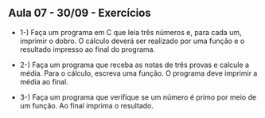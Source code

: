 ## Aula 07 - 30/09 - Exercícios

- 1-) Faça um programa em C que leia três números e, para cada um, imprimir o dobro.
O cálculo deverá ser realizado por uma função e o resultado impresso ao final do
programa.

- 2-) Faça um programa que receba as notas de três provas e calcule a média. Para o
cálculo, escreva uma função. O programa deve imprimir a média ao final.

- 3-) Faça um programa que verifique se um número é primo por meio de um função.
Ao final imprima o resultado.
